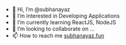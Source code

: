 - 👋 Hi, I’m @subhanayaz
- 👀 I’m interested in Developing Applications
- 🌱 I’m currently learning ReactJS, NodeJS
- 💞️ I’m looking to collaborate on ...
- 📫 How to reach me [subhanayaz.fun](https://subhanayaz.fun/)
